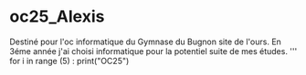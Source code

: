 # oc25_Alexis
Destiné pour l'oc informatique du Gymnase du Bugnon site de l'ours.
En 3éme année j'ai choisi informatique pour la potentiel suite de mes études.
'''
for i in range (5) :
  print("OC25")
